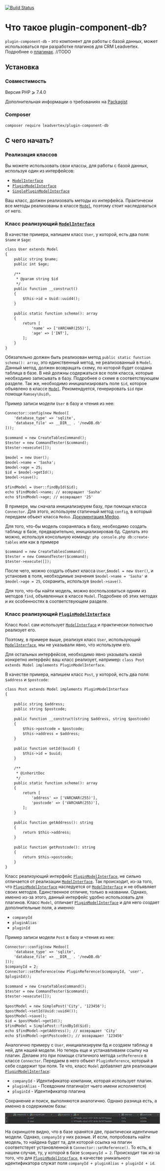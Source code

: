 [![Build Status](https://travis-ci.com/leadvertex/plugin-component-db.svg?branch=master)](https://travis-ci.com/leadvertex/plugin-component-db)

# Что такое plugin-component-db?

`plugin-component-db` - это компонент для работы с базой данных, может использоваться при разработке плагинов для CRM Leadvertex.
Подробнее о [плагинах](https://github.com/leadvertex/plugin-docs-internal). //TODO

## Установка

### Совместимость
Версия PHP ⩾ 7.4.0

Дополнительная информации о требованиях на [Packagist](https://packagist.org/packages/leadvertex/plugin-component-db)

### Composer

`composer require leadvertex/plugin-component-db`

## С чего начать?

### Реализация классов

Вы можете использовать свои классы, для работы с базой данных, используя один из интерфейсов:

- [`ModelInterface`](#ModelInterface)
- [`PluginModelInterface`](#PluginModelInterface)
- [`SinglePluginModelInterface`](#SinglePluginModelInterface)

Ваш класс, должен реализовать методы из интерфейса. Практически все методы реализованы в классе [`Model`](#Model), поэтому стоит наследоваться от него.

### Класс реализующий [`ModelInterface`](#ModelInterface)

В качестве примера, напишем класс `User`, у которой, есть два поля: `$name` и `$age`:
```
class User extends Model
{
    public string $name;
    public int $age;

    /**
     * @param string $id
     */
    public function __construct()
    {
        $this->id = Uuid::uuid4();
    }

    public static function schema(): array
    {
        return [
            'name' => ['VARCHAR(255)'],
            'age' => ['INT'],
        ];
    }
}
```
Обязательно должен быть реализован метод `public static function schema(): array`, это единственный метод, не реализованный в `Model`.
Данный метод, должен возвращать схему, по которой будет создана таблица в базе.
В ней должны содержаться все поля класса, которые необходимо записывать в базу. Подробнее о схеме в соответствующем разделе.
Так же, необходимо инициализировать поле `$id`, которое объявлено в классе [`Model`](#Model).
Рекомендуется, генерировать `$id` при помощи `Ramsey\Uuid\`.

Пример записи модели `User` в базу и чтения из нее:

```
Connector::config(new Medoo([
    'database_type' => 'sqlite',
    'database_file' => __DIR__ . '/newDB.db'
]));

$command = new CreateTablesCommand();
$tester = new CommandTester($command);
$tester->execute([]);

$model = new User();
$model->name = 'Sasha';
$model->age = 25;
$id = $model->getId();
$model->save();

$findModel = User::findById($id);
echo $findModel->name; // возвращает 'Sasha'
echo $findModel->age; // возвращает '25'
```
В примере, мы сначала инициализируем базу, при помощи класса `Connector`. Для этого, используем статичный метод `config`, в который передаем объект класса `Medoo`. [Документация Medoo](https://medoo.in/api/new).

Для того, что-бы модель сохранялась в базу, необходимо создать таблицу в базе, предварительно, инициализировав бд. Сделать это можно, используя консольную команду:
`php console.php db:create-tables` или как в примере
```
$command = new CreateTablesCommand();
$tester = new CommandTester($command);
$tester->execute([]);
```

После чего, можно создать объект класса `User`,`$model = new User()`, и установив в поля, необходимые значения `$model->name = 'Sasha'` и `$model->age = 25`, сохранить, используя `$model->save()`.

Для того, что-бы найти модель, можно воспользоваться одним из методов `find`, объявленных в классе `Model`. Подробнее об этих методах и их особенностях в соответствующем разделе.

### Класс реализующий [`PluginModelInterface`](#PluginModelInterface)

Класс `Model` сам использует [`ModelInterface`](#ModelInterface) и практически полностью реализует его.

Поэтому, в примере выше, реализуя класс `User`, использующий [`ModelInterface`](#ModelInterface), мы не указывали явно, что используем его.

Для остальных интерфейсов, необходимо явно указывать какой конкретно интерфейс ваш класс реализует, например: `class Post extends Model implements PluginModelInterface`.

В качестве примера, напишем класс `Post`, у которой, есть два поля: `$address` и `$postcode`:
```
class Post extends Model implements PluginModelInterface
{

    public string $address;
    public string $postcode;

    public function __construct(string $address, string $postcode)
    {
        $this->postcode = $postcode;
        $this->address = $address;
    }

    public function setId($uuid) {
        $this->id = $uuid;
    }

    /**
     * @inheritDoc
     */
    public static function schema(): array
    {
        return [
            'address' => ['VARCHAR(255)'],
            'postcode' => ['VARCHAR(255)'],
        ];
    }
    
    public function getAddress(): string
    {
        return $this->address;
    }

    public function getPostcode(): string
    {
        return $this->postcode;
    }
}
```

Класс реализующий интерфейс [`PluginModelInterface`](#PluginModelInterface), не сильно отличается от реализации [`ModelInterface`](#ModelInterface).
Так происходит, из-за того, что [`PluginModelInterface`](#PluginModelInterface) наследуется от [`ModelInterface`](#ModelInterface) и не объявляет своих методов.
Единственное отличие, только в названии. Однако, именно из-за этого, данный интерфейс удобно использовать для плагинов.
Класс `Model`, отличает [`PluginModelInterface`](#PluginModelInterface) и для него создает дополнительные поля, а именно:
- `companyId`
- `pluginAlias`
- `pluginId`

Пример записи модели `Post` в базу и чтения из нее:
```
Connector::config(new Medoo([
    'database_type' => 'sqlite',
    'database_file' => __DIR__ . '/newDB.db'
]));
$companyId = 2;
Connector::setReference(new PluginReference($companyId, 'user', $pluginId));

$command = new CreateTablesCommand();
$tester = new CommandTester($command);
$tester->execute([]);

$postModel = new SimplePost('City', '123456');
$postModel->setId(Uuid::uuid4());
$postModel->save();
$id = $postModel->getId();
$findModel = SimplePost::findById($id);
echo $findModel->getAddress(); // возвращает 'City'
echo $findModel->getPostcode(); // возвращает '123456'
```

Аналогично примеру с `User`, инициализируем бд и создаем таблицу в ней, для нашей модели. Но теперь еще и устанавливаем ссылку на плагин.
Делаем это при помощи статичного метода `setReference` в классе `Connector`. Передаем в него объект `PluginReference`, который в себе содержит три поля.
Те что, класс `Model` добавляет для реализации [`PluginModelInterface`](#PluginModelInterface):
- `companyId` - Идентификатор компании, которая использует плагин.
- `pluginAlias` - Псевдоним плагина(от чьего имени исполняется)
- `pluginId` - Идентификатор плагина

Сохранение и поиск, выполняются аналогично.
Однако разница есть, а именно в содержимом базы:

  ![img.png](img.png)

На скриншоте видно, что в базе хранятся две, практически идентичные модели. Однако, `companyId` у них разные.
И если, попробовать найти модель, то найдена будет та, для которой ссылка на плагин соответствует установленной в `Connector::setReference()`.
То есть, в нашем случае, ту, у которой в базе `$companyId = 2`.
Происходит так из-за того, что для [`PluginModelInterface`](#PluginModelInterface), в качестве уникального идентификатора служат поля
`companyId + pluginAlias + pluginId + id`.

[comment]: <> (Если необходимо хранить сложную модель, можно переопределить методы: )

[comment]: <> (- `protected static function beforeWrite&#40;array $data&#41;: array`)

[comment]: <> (- `protected static function afterRead&#40;array $data&#41;: array`)

[comment]: <> (Эти методы реализованы и используются в [`ModelTrait`]&#40;#ModelTrait&#41;, в них, можно написать свою сериализацию данных в формат, поддерживаемый бд и десериализацию обратно.)

[comment]: <> (Так же в классе, обязательно, должна быть реализована возможность инициализации поля `id`, объявленного в `ModelTrait`. )

[comment]: <> (Например, при помощи сеттеров или в конструкторе.)

[comment]: <> (Пример реализации класса:)

[comment]: <> (```)

[comment]: <> (class SimpleModelClass implements ModelInterface)

[comment]: <> ({)

[comment]: <> (    use ModelTrait;)

[comment]: <> (    private int $value_1;)

[comment]: <> (    public string $value_2;)

[comment]: <> (    public function setValue1&#40;$value_1&#41;: void)

[comment]: <> (    {)

[comment]: <> (        $this->value_1 = $value_1;)

[comment]: <> (    })
    
[comment]: <> (    public function setId&#40;string $id&#41;: void)

[comment]: <> (    {)

[comment]: <> (        $this->id = $id;)

[comment]: <> (    })

[comment]: <> (    public static function schema&#40;&#41;: array)

[comment]: <> (    {)

[comment]: <> (        return [)

[comment]: <> (            'value_1' => ['INT'],)

[comment]: <> (            'value_2' => ['VARCHAR&#40;255&#41;'],)

[comment]: <> (        ];)

[comment]: <> (    })

[comment]: <> (})

[comment]: <> (```)

[comment]: <> (Подробнее о каждом компоненте, можно прочитать в соответствующем разделе данной документации.)

[comment]: <> (### Запись модели в базу <a name="WriteModelToDB"></a>)

[comment]: <> (Для записи модели в базу, необходимо сделать несколько действий.)

[comment]: <> (- Во-первых, должна быть инициализирована база. Для этого, можно воспользоваться статичным методом `config` класса `Connector`, в который передаем объект класса [`Medoo`]&#40;https://medoo.in/api/new&#41;. Пример инициализации базы `sqlite`: )

[comment]: <> (    ```)

[comment]: <> (    Connector::config&#40;new Medoo&#40;[)

[comment]: <> (        'database_type' => 'sqlite',)

[comment]: <> (        'database_file' => __DIR__ . '/newDB.db')

[comment]: <> (    ]&#41;&#41;;)

[comment]: <> (    ```)

[comment]: <> (  И установленна ссылка на плагин, если используется [`PluginModelInterface`]&#40;#PluginModelInterface&#41;. Для этого, можно использовать статичным методом `setReference` класса `Connector`, в который передаем объект класса `PluginReference`. Пример кода:)

[comment]: <> (    ```)

[comment]: <> (    Connector::setReference&#40;new PluginReference&#40;$companyId, $alias, $id&#41;&#41;;)

[comment]: <> (    ```)

[comment]: <> (- Во-вторых, должен быть создан объект, созданного класса и записаны в него данные, для сохранения.)

[comment]: <> (Пример кода:)

[comment]: <> (  ```)

[comment]: <> (  $model = new SimpleModelClass&#40;&#41;;)

[comment]: <> (  $model->setId&#40;$id&#41;;)

[comment]: <> (  $model->setValue1&#40;$myInt&#41;;)

[comment]: <> (  $model->value_2 = $myString;)

[comment]: <> (  ```)

[comment]: <> (- После чего, модель можно сохранить в базу:`$model->save&#40;&#41;;`)

[comment]: <> (### Поиск модели в базе)

[comment]: <> (Для поиска модели из базы, можно воспользоваться статичными методами, реализованными в трейте [`ModelTrait`]&#40;#ModelTrait&#41;:)

[comment]: <> (- `public static function findByCondition&#40;array $where&#41;: array`)

[comment]: <> (- `public static function findById&#40;string $id&#41;: ?self`)

[comment]: <> (- `public static function findByIds&#40;array $ids&#41;: array`)

[comment]: <> (Или статичным методом, реализованном в трейте [`SinglePluginModelTrait`]&#40;#SinglePluginModelTrait&#41;:)

[comment]: <> (- `public static function find&#40;&#41;: ?self`)

[comment]: <> (Подробнее о методах написано в [`ModelTrait`]&#40;#ModelTrait&#41; и [`SinglePluginModelTrait`]&#40;#SinglePluginModelTrait&#41;.)

[comment]: <> (Каждый из методов поиска, возвращает либо саму модель, либо массив моделей.)

[comment]: <> (Примечание: тип возвращаемой модели, соответствует классу, с помощью которого осуществляется поиск.)

[comment]: <> (Пример кода:)

[comment]: <> (```)

[comment]: <> (myModelsFindByCondition = SimpleModelClass::findByCondition&#40;['value_1' => $myInt]&#41;;)

[comment]: <> (myModelFindById = SimpleModelClass::findById&#40;$id&#41;;)

[comment]: <> (myModelsFindByIds = SimpleModelClass::findByIds&#40;[1, 2, 3, 4]&#41;;)

[comment]: <> (mySingleModelFind = SingleModelClass::find&#40;&#41;;)

[comment]: <> (```)

[comment]: <> (## ModelInterface<a name="ModelInterface"></a>)

[comment]: <> ([`ModelInterface`]&#40;#ModelInterface&#41;, является основным интерфейсом, все остальные дочерние от него.)

[comment]: <> (В нем объявлены методы, необходимые, для работы с базой данных. Как уже упоминалось, практически все методы реализованы в трейте [`ModelTrait`]&#40;#ModelTrait&#41;, а именно:)

[comment]: <> (- `public function save&#40;&#41;: void;`)

[comment]: <> (- `public function delete&#40;&#41;: void;`)

[comment]: <> (- `public static function findById&#40;string $id&#41;: ?self;`)

[comment]: <> (- `public static function findByIds&#40;array $ids&#41;: array;`)

[comment]: <> (- `public static function findByCondition&#40;array $where&#41;: array;`)

[comment]: <> (- `public static function tableName&#40;&#41;: string;`)

[comment]: <> (### Метод `schema&#40;&#41;`)

[comment]: <> (Единственный, не реализованный в трейте метод, это `public static function schema&#40;&#41;: array;`.)

[comment]: <> (Как уже упоминалось ранее, данный метод, должен возвращать массив схемы, по который буден создана таблица в базе данных.)

[comment]: <> (Пример элемента массива: `'value_1' => ['INT']`, тут `value_1` имя столбца, а `[INT]`, соответствующий ему тип.)

[comment]: <> (Тип может быть любым, который поддерживается базой данных.)

[comment]: <> (Для каждого столбца, в классе, должно быть создано поле, с тем же именем.)

[comment]: <> (Не используйте `AUTO_INCREMENT`, вместо этого используйте UUID `Ramsey\Uuid\Uuid::uuid4&#40;&#41;->toString&#40;&#41;` для идентификатора модели.)

[comment]: <> (Не используйте `PRIMARY KEY` в описании схемы. Он будет автоматически сгенерирован с помощью `id` или `companyId` + `pluginAlias` + `pluginId` + `id`)

[comment]: <> (Не используйте поля `id`, `companyId`, `pluginAlias` и `pluginId` в схеме. Они будут сгенерирован автоматически.)

[comment]: <> (## PluginModelInterface<a name="PluginModelInterface"></a>)

[comment]: <> ([`PluginModelInterface`]&#40;#PluginModelInterface&#41;, является дочерним от [`ModelInterface`]&#40;#ModelInterface&#41;, в нем не объявлен ни один метод.)

[comment]: <> (А отличается он от родительского, только названием. )

[comment]: <> (### Особенности интерфейса)

[comment]: <> (Интерфейс, отличается только именем, для того, что-бы [`ModelTrait`]&#40;#ModelTrait&#41;, понимал,)

[comment]: <> (что класс использует данный интерфейс, работал с дополнительными полями, которые, необходимы для работы плагина.)

[comment]: <> (А именно:)

[comment]: <> (- `companyId`)

[comment]: <> (- `pluginAlias`)

[comment]: <> (- `pluginId`)

[comment]: <> (Для того, что-бы использовать класс с данным интерфейсом, необходимо, установить ссылку на плагин, в `Connector`, как это сделать, было описано выше, в разделе: ['Запись модели в базу']&#40;#WriteModelToDB&#41;.)

[comment]: <> (После того, как будет установленна ссылка, любые операции с данной моделью, будут выполняться с учетом этих полей.)

[comment]: <> (То есть, если в базу, есть одинаковые записи, которые отличаются, например, только `companyId`, то при поиске или удалении модели, действия будут выполнено только для той записи, у которой соответствует `companyId`, установленному в `Connector::setReference&#40;new PluginReference&#40;$companyId, $alias, $id&#41;&#41;;`.)

[comment]: <> (Происходит это автоматически, без необходимости дополнительно проверять соответствие. )


[comment]: <> (## SinglePluginModelInterface<a name="SinglePluginModelInterface"></a>)

[comment]: <> ([`SinglePluginModelInterface`]&#40;#SinglePluginModelInterface&#41;, является дочерним от [`PluginModelInterface`]&#40;#PluginModelInterface&#41;, и повторяет его поведение.)

[comment]: <> (### Особенности интерфейса)

[comment]: <> (В данном интерфейсе объявлен дополнительный метод `public static function find&#40;&#41;: ?self`.)

[comment]: <> (Данный метод реализован в трейте [`SinglePluginModelTrait`]&#40;#SinglePluginModelTrait&#41;.)

[comment]: <> (При создании класса, использующего данный интерфейс, рекомендуется использовать оба трейта вместе, [`SinglePluginModelTrait`]&#40;#SinglePluginModelTrait&#41; и [`ModelTrait`]&#40;#ModelTrait&#41;.)

[comment]: <> (## ModelTrait<a name="ModelTrait"></a>)

[comment]: <> (Данный трейт рекомендуется использовать с каждым интерфейсом.)

[comment]: <> (В нем реализованы методы, объявленные в основном интерфейсе [`ModelInterface`]&#40;#ModelInterface&#41;.)

[comment]: <> (### Метод `save&#40;&#41;`)

[comment]: <> (Данный метод, сохраняет модель в базу.)

[comment]: <> (Пример кода: `$model->save&#40;&#41;;`)

[comment]: <> (### Метод `delete&#40;&#41;`)

[comment]: <> (Данный метод, удаляет модель из базы.)

[comment]: <> (Пример кода: `$model->delete&#40;&#41;;`)

[comment]: <> (### Метод `findById&#40;&#41;`)

[comment]: <> (Данный метод является статическим, он позволяет найти модель в базе, по ее `id`.)

[comment]: <> (Метод возвращает одну модель.)

[comment]: <> (Пример кода: `myModelFindById = SimpleModelClass::findById&#40;$id&#41;;`)

[comment]: <> (### Метод `findByIds&#40;&#41;`)

[comment]: <> (Данный метод является статическим, он позволяет найти несколько моделей в базе, по их `id`.)

[comment]: <> (Метод принимает массив `id`, а возвращает массив моделей.)

[comment]: <> (Пример кода: `myModelFindByIds = SimpleModelClass::findByIds&#40;[$id, lastId]&#41;;`)

[comment]: <> (### Метод `findByCondition&#40;&#41;`)

[comment]: <> (Данный метод является статическим, он позволяет найти несколько моделей в базе, по их состоянию.)

[comment]: <> (Метод принимает массив `where`, а возвращает массив моделей.)

[comment]: <> (Подробнее о синтаксисе `where`, можно прочитать в документации [Medoo]&#40;https://medoo.in/api/where&#41;.)

[comment]: <> (Пример кода: `myModelsFindByCondition = SimpleModelClass::findByCondition&#40;['value_1' => $myInt]&#41;;`)

[comment]: <> (### Метод `tableName&#40;&#41;`)

[comment]: <> (Данный метод, возвращает строку с именем таблицы.)

[comment]: <> (Пример кода: `SimpleModelClass::tableName&#40;&#41;;`)

[comment]: <> (### Метод `getId&#40;&#41;`)

[comment]: <> (Данный метод, возвращает `id` модели в виде строки.)

[comment]: <> (Пример кода: `$model->getId&#40;&#41;;`)

[comment]: <> (### Метод `beforeSave&#40;bool $isNew&#41;`)

[comment]: <> (Данный метод пустой.)

[comment]: <> (Однако, в своем классе его можно переопределить.)

[comment]: <> (В него можно добавить необходимый код, который будет выполнен после `beforeWrite&#40;&#41;`, и перед сохранением модели.)

[comment]: <> (### Метод `afterFind&#40;&#41;`)

[comment]: <> (Аналогично методу `beforeSave`.)

[comment]: <> (В него можно добавить необходимый код, который будет выполнен после `afterRead&#40;&#41;`.)

[comment]: <> (### Метод `afterRead&#40;array $data&#41;`)

[comment]: <> (Данный метод возвращает исходные данные, не меняя их.)

[comment]: <> (Однако, в своем классе его можно переопределить.)

[comment]: <> (В него можно добавить необходимый код, который будет выполнен после чтения модели из базы.)

[comment]: <> (Например, тут можно производить десериализацию данных.)

[comment]: <> (### Метод `beforeWrite&#40;array $data&#41;`)

[comment]: <> (Аналогично методу `afterRead`.)

[comment]: <> (В него можно добавить необходимый код, который будет выполнен перед записью модели в базу.)

[comment]: <> (Например, для сериализацию данных.)

[comment]: <> (### Отличие методов `beforeWrite`, `beforeSave` и `afterRead`, `afterFind`)

[comment]: <> (Методы `beforeWrite` и `afterRead` принимаю данные на вход и возвращают их. Данные методы можно переопределить, например, для изменения данных.)

[comment]: <> (Методы `beforeSave` и `afterFind` ничего не возвращают. Данные методы можно переопределить для выполнения любого, необходимого кода.)

[comment]: <> (При выполнении метода `save&#40;&#41;` или одного из `find`, сначала вызывается `beforeWrite` или `afterRead`, после чего `beforeSave` или `afterFind`, соответственно.)

[comment]: <> (## SinglePluginModelTrait<a name="SinglePluginModelTrait"></a>)

[comment]: <> (Данный трейт рекомендуется использовать с интерфейсом [`SinglePluginModelInterface`]&#40;#SinglePluginModelInterface&#41;, так как в нем реализованы метод `find&#40;&#41;`, объявленные в интерфейсе.)

[comment]: <> (### Метод `find&#40;&#41;`)

[comment]: <> (Данный метод является статическим, он позволяет найти модель в базе, по ее `id`, без явной передачи `id`.)

[comment]: <> (Так как такая модель работает с одним плагином, `id` модели равен `pluginId`. И при поиске, передается автоматически.)

[comment]: <> (Метод возвращает одну модель.)

[comment]: <> (Пример кода: `mySingleModelFind = SingleModelClass::find&#40;&#41;;`)

[comment]: <> (## Компоненты)

[comment]: <> (Для работы с базой данных, можно использовать компоненты:)

[comment]: <> (- [`Connector`]&#40;#Connector&#41;)

[comment]: <> (- [`PluginReference`]&#40;#PluginReference&#41;)

[comment]: <> (### Connector<a name="Connector"></a>)

[comment]: <> (Класс `Connector` позволяет настроить базу и установить ссылку на плагин.)

[comment]: <> (В нем реализованы методы:)

[comment]: <> (- `public static function config&#40;Medoo $medoo&#41;: void`, статичный метод, который принимает объект `Medoo` и инициализирует статическое поле `$db`)

[comment]: <> (- `public static function db&#40;&#41;: Medoo`, статичный метод, который возвращает статическое поле `$db`)

[comment]: <> (- `public static function setReference&#40;PluginReference $reference&#41;`, статичный сеттер для поля `$reference`, который принимает объект `PluginReference`)

[comment]: <> (- `public static function getReference&#40;&#41;: PluginReference`, статичный геттер для поля `$reference`, который принимает объект `PluginReference`)

[comment]: <> (- `public static function hasReference&#40;&#41;: bool`, статичный метод, который отвечает, установлена ли ссылка на плагин)


[comment]: <> (### PluginReference<a name="PluginReference"></a>)

[comment]: <> (Класс `PluginReference` ссылка на плагин.)

[comment]: <> (В конструкторе он принимает:)

[comment]: <> (- `string $companyId`)

[comment]: <> (- `string $alias`)

[comment]: <> (- `string $id`)

[comment]: <> (И содержит три геттера:)

[comment]: <> (- `getCompanyId`)

[comment]: <> (- `getAlias`)

[comment]: <> (- `getId`)

[comment]: <> (## Консольный команды)

[comment]: <> (- Создание таблиц)

[comment]: <> (- Очистка таблиц)

[comment]: <> (### Создание таблиц)

[comment]: <> (Для того, что бы создать таблица в инициализированной базе данных, можно воспользоваться консольной командой:)

[comment]: <> (`php console.php db:create-tables`)

[comment]: <> (Команда рекурсивно пробегает по классам, и создает таблицы, для всех, которые используют интерфейсы.)

[comment]: <> (### Очистка таблиц)

[comment]: <> (TODO :&#41;)
